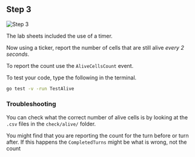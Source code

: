 <!--@include: index.md-->
#

## Step 3

![Step 3](/assets/cw_diagrams-Parallel_3.png)

The lab sheets included the use of a timer.

Now using a ticker, report the number of cells that are still alive *every 2 seconds*.

To report the count use the `AliveCellsCount` event.

To test your code, type the following in the terminal.

``` bash
go test -v -run TestAlive
```

### Troubleshooting

You can check what the correct number of alive cells is by looking at the `.csv` files in the `check/alive/` folder. 

You might find that you are reporting the count for the turn before or turn after. If this happens the `CompletedTurns` might be what is wrong, not the count
